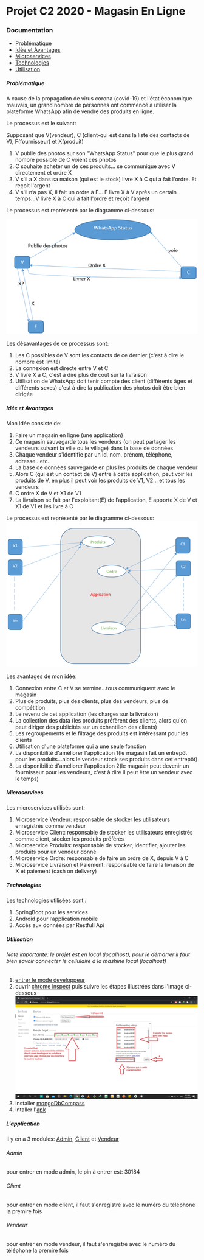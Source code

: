 # Projet C2 2020 - Magasin En Ligne

### Documentation
* [Problématique](#problématique)
* [Idée et Avantages](#idée-et-avantages)
* [Microservices](#microservices)
* [Technologies](#technologies)
* [Utilisation](#utilisation)

##### Problématique
A cause de la propagation de virus corona (covid-19) et l'état économique mauvais, un grand nombre de personnes ont commencé à utiliser la plateforme WhatsApp afin de vendre des produits en ligne.

Le processus est le suivant:

Supposant que V(vendeur), C (client-qui est dans la liste des contacts de V), F(fournisseur) et X(produit)
1)	V publie des photos sur son "WhatsApp Status" pour que le plus grand nombre possible de C voient ces photos
2)	C souhaite acheter un de ces produits... se communique avec V directement et ordre X
3)	V s'il a X dans sa maison (qui est le stock) livre X à C qui a fait l'ordre. Et reçoit l'argent
4)	V s'il n’a pas X, il fait un ordre à F...  F livre X à V après un certain temps...V livre X à C qui a fait l'ordre et reçoit l'argent


Le processus est représenté par le diagramme ci-dessous:

![processus_1](/images/processus_1.png)

Les désavantages de ce processus sont:
1)	Les C possibles de V sont les contacts de ce dernier (c'est à dire le nombre est limité)
2)	La connexion est directe entre V et C
3)	V livre X à C, c'est à dire plus de cout sur la livraison
4)	Utilisation de WhatsApp doit tenir compte des client (différents âges et différents sexes) c'est à dire la publication des photos doit être bien dirigée

##### Idée et Avantages
Mon idée consiste de:
1)	Faire un magasin en ligne (une application)
2)	Ce magasin sauvegarde tous les vendeurs (on peut partager les vendeurs suivant la ville ou le village) dans la base de données
3)	Chaque vendeur s'identifie par un id, nom, prénom, téléphone, adresse...etc.
4)	La base de données sauvegarde en plus les produits de chaque vendeur
5)	Alors C (qui est un contact de V) entre à cette application, peut voir les produits de V, en plus il peut voir les produits de V1, V2... et tous les vendeurs
6)	C ordre X de V et X1 de V1
7)	La livraison se fait par l'exploitant(E) de l’application, E apporte X de V et X1 de V1 et les livre à C


Le processus est représenté par le diagramme ci-dessous:
![processus_2](/images/processus_2.png)
 


Les avantages de mon idée:
1)	Connexion entre C et V se termine…tous communiquent avec le magasin
2)	Plus de produits, plus des clients, plus des vendeurs, plus de compétition
3)	Le revenu de cet application (les charges sur la livraison) 
4)	La collection des data (les produits préfèrent des clients, alors qu'on peut diriger des publicités sur un échantillon des clients)
5)	Les regroupements et le filtrage des produits est intéressant pour les clients
6)	Utilisation d'une plateforme qui a une seule fonction
7)	La disponibilité d'améliorer l'application 1(le magasin fait un entrepôt pour les produits…alors le vendeur stock ses produits dans cet entrepôt)
8)	La disponibilité d'améliorer l'application 2(le magasin peut devenir un fournisseur pour les vendeurs, c'est à dire il peut être un vendeur avec le temps)


##### Microservices 
Les microservices utilisés sont:
1)	Microservice Vendeur: responsable de stocker les utilisateurs enregistrés comme vendeur
2)	Microservice Client: responsable de stocker les utilisateurs enregistrés comme client, stocker les produits préférés
3)	Microservice Produits: responsable de stocker, identifier, ajouter les produits pour un vendeur donné
4)	Microservice Ordre: responsable de faire un ordre de X, depuis V à C
5)	Microservice Livraison et Paiement: responsable de faire la livraison de X et paiement (cash on delivery)


##### Technologies
Les technologies utilisées sont :
1)	SpringBoot pour les services
2)	Android pour l’application mobile
3)	Accès aux données par Restfull Api

##### Utilisation
###### Note importante: le projet est en local (localhost), pour le démarrer il faut bien savoir connecter le cellulaire à la mashine local (localhost)
1) [entrer le mode developpeur](https://www.howtogeek.com/129728/how-to-access-the-developer-options-menu-and-enable-usb-debugging-on-android-4.2/#:~:text=To%20enable%20Developer%20Options%2C%20open,times%20to%20enable%20Developer%20Options.)
2) ouvrir [chrome inspect](chrome://inspect) puis suivre les étapes illustrées dans l'image ci-dessous
![connect_localhost](/images/connect_localhost.jpg)
3) installer [mongoDbCompass](https://www.mongodb.com/try/download/compass)
4) intaller l'[apk](/apk/magasinEnLigne.apk)

##### L'application
il y en a 3 modules: [Admin](#admin), [Client](#client) et [Vendeur](#vendeur)

###### Admin
pour entrer en mode admin, le pin à entrer est: 30184
###### Client 
pour entrer en mode client, il faut s'enregistré avec le numéro du téléphone la premire fois
###### Vendeur 
pour entrer en mode vendeur, il faut s'enregistré avec le numéro du téléphone la premire fois

